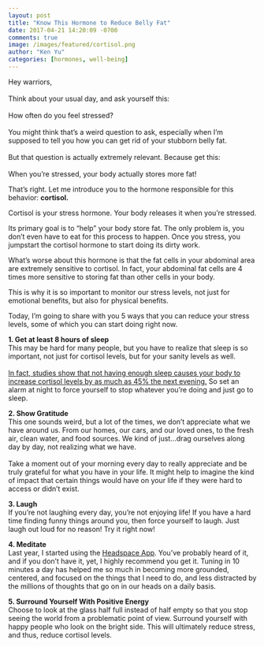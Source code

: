 ```yaml
---
layout: post
title: "Know This Hormone to Reduce Belly Fat"
date: 2017-04-21 14:20:09 -0700
comments: true
image: /images/featured/cortisol.png
author: "Ken Yu"
categories: [hormones, well-being]
---
```


Hey warriors,<br/>
<br/>
Think about your usual day, and ask yourself this:<br/>
<br/>
How often do you feel stressed?<br/>
<br/>
You might think that’s a weird question to ask, especially when I’m supposed to tell you how you can get rid of your stubborn belly fat. <br/>
<br/>
But that question is actually extremely relevant. Because get this: <br/>
<br/>
When you’re stressed, your body actually stores more fat!

That’s right. Let me introduce you to the hormone responsible for this behavior: **cortisol.**

Cortisol is your stress hormone. Your body releases it when you’re stressed.

Its primary goal is to “help” your body store fat. The only problem is, you don’t even have to eat for this process to happen. Once you stress, you jumpstart the cortisol hormone to start doing its dirty work.

What’s worse about this hormone is that the fat cells in your abdominal area are extremely sensitive to cortisol. In fact, your abdominal fat cells are 4 times more sensitive to storing fat than other cells in your body.

This is why it is so important to monitor our stress levels, not just for emotional benefits, but also for physical benefits.

Today, I’m going to share with you 5 ways that you can reduce your stress levels, some of which you can start doing right now.

<div id="blog-link"></div>

**1. Get at least 8 hours of sleep**<br/>
This may be hard for many people, but you have to realize that sleep is so important, not just for cortisol levels, but for your sanity levels as well. <br/>
<br/>
[In fact, studies show that not having enough sleep causes your body to increase cortisol levels by as much as 45% the next evening.](https://www.ncbi.nlm.nih.gov/pubmed/9415946 "Studies Show a 45% Increase in Cortisol Levels the Following Night") So set an alarm at night to force yourself to stop whatever you’re doing and just go to sleep.

**2. Show Gratitude**<br/>
This one sounds weird, but a lot of the times, we don’t appreciate what we have around us. From our homes, our cars, and our loved ones, to the fresh air, clean water, and food sources. We kind of just…drag ourselves along day by day, not realizing what we have. <br/><br/>Take a moment out of your morning every day to really appreciate and be truly grateful for what you have in your life. It might help to imagine the kind of impact that certain things would have on your life if they were hard to access or didn’t exist.<br/>

**3. Laugh**<br/>
If you’re not laughing every day, you’re not enjoying life! If you have a hard time finding funny things around you, then force yourself to laugh. Just laugh out loud for no reason! Try it right now!

**4. Meditate**<br/>
Last year, I started using the [Headspace App](https://www.headspace.com/ "Headspace App"). You’ve probably heard of it, and if you don’t have it, yet, I highly recommend you get it. Tuning in 10 minutes a day has helped me so much in becoming more grounded, centered, and focused on the things that I need to do, and less distracted by the millions of thoughts that go on in our heads on a daily basis.

**5. Surround Yourself With Positive Energy**<br/>
Choose to look at the glass half full instead of half empty so that you stop seeing the world from a problematic point of view. Surround yourself with happy people who look on the bright side. This will ultimately reduce stress, and thus, reduce cortisol levels.
